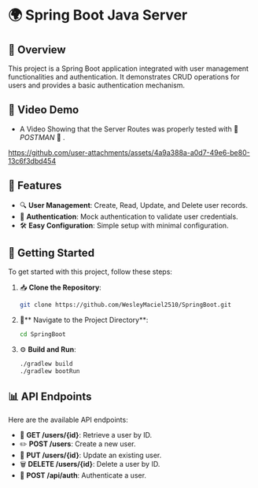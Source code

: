 #  🌍 Spring Boot Java Server 

## 📂 Overview

This project is a Spring Boot application integrated with user management functionalities and authentication. It demonstrates CRUD operations for users and provides a basic authentication mechanism.

## 🎥 Video Demo 
- A Video Showing that the Server Routes was properly tested with 🔄  *POSTMAN* 🔄 .

https://github.com/user-attachments/assets/4a9a388a-a0d7-49e6-be80-13c6f3dbd454

## 🚀 Features

- 🔍 **User Management**: Create, Read, Update, and Delete user records.
- 🔐 **Authentication**: Mock authentication to validate user credentials.
- 🛠️ **Easy Configuration**: Simple setup with minimal configuration.

## 📁 Getting Started

To get started with this project, follow these steps:

1. 📥 **Clone the Repository**:
   ```bash
   git clone https://github.com/WesleyMaciel2510/SpringBoot.git

2. 🔧** Navigate to the Project Directory**:
   ```bash
   cd SpringBoot

3. ⚙️ **Build and Run**:
   ```bash
   ./gradlew build
   ./gradlew bootRun

## 📊 API Endpoints

<p>Here are the available API endpoints:</p>

<ul>
  <li>📍 <strong>GET /users/{id}</strong>: Retrieve a user by ID.</li>
  <li>✏️ <strong>POST /users</strong>: Create a new user.</li>
  <li>🔄 <strong>PUT /users/{id}</strong>: Update an existing user.</li>
  <li>🗑️ <strong>DELETE /users/{id}</strong>: Delete a user by ID.</li>
  <li>🔑 <strong>POST /api/auth</strong>: Authenticate a user.</li>
</ul>
